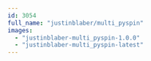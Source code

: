 ```yaml
---
id: 3054
full_name: "justinblaber/multi_pyspin"
images: 
  - "justinblaber-multi_pyspin-1.0.0"
  - "justinblaber-multi_pyspin-latest"
---
```

